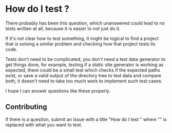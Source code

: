 # How do I test <BLANK>?

There probably has been this question, which unanswered could lead to no tests
written at all, because it is easier to not just do it.

If it's not clear how to test something, it might be logical to find a project that
is solving a similar problem and checking how that project tests its code.

Tests don't need to be complicated, you don't need a test data generator to get
things done, for example, testing if a static site generator is working as expected,
there could be a small test which checks if the expected paths exist, or save a
valid output of the directory tree to test data and compare both, it doesn't need
to take too much work to implement such test cases.

I hope I can answer questions like these properly.

## Contributing

If there is a question, submit an Issue with a title "How do I test <BLANK>" where
"<BLANK>" is replaced with what you want to test.
